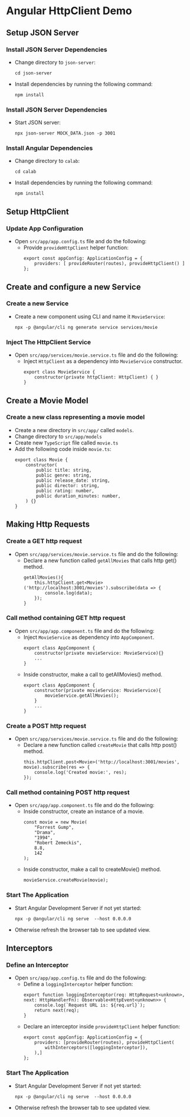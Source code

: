 # Angular HttpClient Demo

## Setup JSON Server

### Install JSON Server Dependencies

-   Change directory to `json-server`:
    ```
    cd json-server
    ```
-   Install dependencies by running the following command:
    ```
    npm install
    ```

### Install JSON Server Dependencies
-   Start JSON server:
    ```
    npx json-server MOCK_DATA.json -p 3001
    ```

### Install Angular Dependencies

-   Change directory to `calab`:
    ```
    cd calab
    ```
-   Install dependencies by running the following command:
    ```
    npm install
    ```

## Setup HttpClient

### Update App Configuration

- Open `src/app/app.config.ts` file and do the following:
    -  Provide `provideHttpClient` helper function:
        ```
        export const appConfig: ApplicationConfig = {
            providers: [ provideRouter(routes), provideHttpClient() ]
        };
        ```

## Create and configure a new Service

### Create a new Service

-   Create a new component using CLI and name it `MovieService`:
    ```
    npx -p @angular/cli ng generate service services/movie
    ```

### Inject The HttpClient Service 

-  Open `src/app/services/movie.service.ts` file and do the following:
    - Inject `HttpClient` as a dependency into `MovieService` constructor.
        ```
        export class MovieService {
            constructor(private httpClient: HttpClient) { }
        }        
        ```

## Create a Movie Model

### Create a new class representing a movie model
 - Create a new directory in `src/app/` called `models`.
 - Change directory to `src/app/models`
 - Create new `TypeScript` file called `movie.ts`
 - Add the following code inside `movie.ts`:
    ```
    export class Movie {
        constructor(
            public title: string,
            public genre: string,
            public release_date: string,
            public director: string,
            public rating: number,
            public duration_minutes: number,
        ) {}
    }
    ```

## Making Http Requests

### Create a GET http request
-  Open `src/app/services/movie.service.ts` file and do the following:
    - Declare a new function called `getAllMovies` that calls http get() method.
        ```
        getAllMovies(){
            this.httpClient.get<Movie>('http://localhost:3001/movies').subscribe(data => {
                console.log(data);
            });
        }
        ```

### Call method containing GET http request 
-  Open `src/app/app.component.ts` file and do the following:
    - Inject `MovieService` as dependency into `AppComponent`.
        ```
        export class AppComponent {
            constructor(private movieService: MovieService){}
            ...
        }
        ```
    - Inside constructor, make a call to getAllMovies() method.
        ```
        export class AppComponent {
            constructor(private movieService: MovieService){
                movieService.getAllMovies();
            }
            ...
        }
        ```

### Create a POST http request
-  Open `src/app/services/movie.service.ts` file and do the following:
    - Declare a new function called `createMovie` that calls http post() method.
        ```
        this.httpClient.post<Movie>('http://localhost:3001/movies', movie).subscribe(res => {
            console.log('Created movie:', res);
        });
        ```

### Call method containing POST http request 
-  Open `src/app/app.component.ts` file and do the following:
    - Inside constructor, create an instance of a movie.
        ```
        const movie = new Movie( 
            "Forrest Gump",
            "Drama",
            "1994",
            "Robert Zemeckis",
            8.8,
            142
        );
        ```
    - Inside constructor, make a call to createMovie() method.
        ```
        movieService.createMovie(movie);
        ```

### Start The Application

-   Start Angular Development Server if not yet started:
    ```
    npx -p @angular/cli ng serve  --host 0.0.0.0 
    ```
- Otherwise refresh the browser tab to see updated view.


## Interceptors

### Define an Interceptor
- Open `src/app/app.config.ts` file and do the following:
    -  Define a `loggingInterceptor` helper function:
        ```
        export function loggingInterceptor(req: HttpRequest<unknown>, next: HttpHandlerFn): Observable<HttpEvent<unknown>> {
            console.log(`Request URL is: ${req.url}`);
            return next(req);
        }
        ```
    - Declare an interceptor inside `provideHttpClient` helper function:
        ```
        export const appConfig: ApplicationConfig = {
            providers: [provideRouter(routes), provideHttpClient(
                withInterceptors([loggingInterceptor]),
            ),]
        };
        ```

### Start The Application

-   Start Angular Development Server if not yet started:
    ```
    npx -p @angular/cli ng serve  --host 0.0.0.0 
    ```
- Otherwise refresh the browser tab to see updated view.